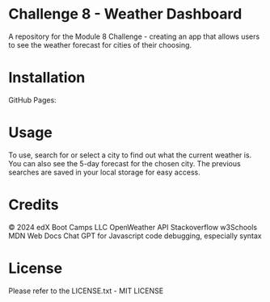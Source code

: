 # Challenge 8 - Weather Dashboard

A repository for the Module 8 Challenge - creating an app that allows users to see the weather forecast for cities of their choosing.

# Installation
GitHub Pages:

# Usage
To use, search for or select a city to find out what the current weather is. You can also see the 5-day forecast for the chosen city. The previous searches are saved in your local storage for easy access.

# Credits
© 2024 edX Boot Camps LLC 
OpenWeather API
Stackoverflow
w3Schools
MDN Web Docs
Chat GPT for Javascript code debugging, especially syntax

# License
Please refer to the LICENSE.txt - MIT LICENSE